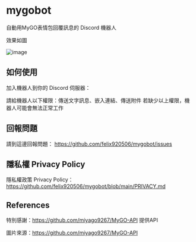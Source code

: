 # mygobot

自動用MyGO表情包回覆訊息的 Discord 機器人

效果如圖

![image](https://github.com/user-attachments/assets/dd372f19-ef42-4815-a6d8-1361982bcc44)

## 如何使用

加入機器人到你的 Discord 伺服器：

請給機器人以下權限：傳送文字訊息、嵌入連結、傳送附件
若缺少以上權限，機器人可能會無法正常工作

## 回報問題

請到這邊回報問題：
https://github.com/felix920506/mygobot/issues

## 隱私權 Privacy Policy

隱私權政策 Privacy Policy： https://github.com/felix920506/mygobot/blob/main/PRIVACY.md

## References

特別感謝：https://github.com/miyago9267/MyGO-API 提供API

圖片來源：https://github.com/miyago9267/MyGO-API
